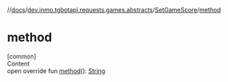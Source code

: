 //[docs](../../../index.md)/[dev.inmo.tgbotapi.requests.games.abstracts](../index.md)/[SetGameScore](index.md)/[method](method.md)



# method  
[common]  
Content  
open override fun [method](method.md)(): [String](https://kotlinlang.org/api/latest/jvm/stdlib/kotlin/-string/index.html)  



